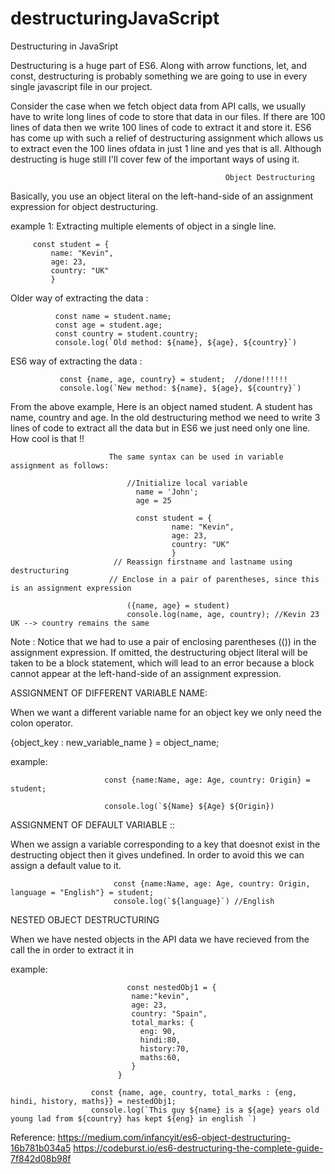 # destructuringJavaScript
Destructuring in JavaSript

Destructuring is a huge part of ES6. Along with arrow functions, let, and const, destructuring is probably something we are going to use in every single javascript file in our project.

Consider the case when we fetch object data from API calls, we usually have to write long lines of code to store that data in our files.
If there are 100 lines of data then we write 100 lines of code to extract it and store it. 
ES6 has come up with such a relief of destructuring assignment which allows us to extract even the 100 lines ofdata in just 1 line and yes
that is all. 
Although destructing is huge still I'll cover few of the important ways of using it.
   
                                                    Object Destructuring
                                                    
Basically, you use an object literal on the left-hand-side of an assignment expression for object destructuring.

example 1: Extracting multiple elements of object in a single line.

         const student = {
             name: "Kevin",
             age: 23,
             country: "UK"
             }
             
Older way of extracting the data :

              const name = student.name;
              const age = student.age;
              const country = student.country;
              console.log(`Old method: ${name}, ${age}, ${country}`)
              
ES6 way of extracting the data :
              
               const {name, age, country} = student;  //done!!!!!!
               console.log(`New method: ${name}, ${age}, ${country}`)
               
               
From the above example, Here is an object named student.
A student has name, country and age. 
In the old destructuring method we need to write 3 lines of code to extract all the data but in ES6 we just need only one line. How cool is that !!

                          The same syntax can be used in variable assignment as follows:
                          
                              //Initialize local variable
                                name = 'John';
                                age = 25
                                
                                const student = {
                                        name: "Kevin",
                                        age: 23,
                                        country: "UK"
                                        }  
                           // Reassign firstname and lastname using destructuring
                          // Enclose in a pair of parentheses, since this is an assignment expression
                          
                              ({name, age} = student)
                              console.log(name, age, country); //Kevin 23 UK --> country remains the same
                              
                              
   Note :
Notice that we had to use a pair of enclosing parentheses (()) in the assignment expression. If omitted, the destructuring object literal will be taken to be a block statement, which will lead to an error because a block cannot appear at the left-hand-side of an assignment expression.

ASSIGNMENT OF DIFFERENT VARIABLE NAME:

When we want a different variable name for an object key we only need the colon operator.

 {object_key : new_variable_name } = object_name;
 
 example: 
                        
                         const {name:Name, age: Age, country: Origin} = student;
                         
                         console.log(`${Name} ${Age} ${Origin}) 
                         
                         
ASSIGNMENT OF DEFAULT VARIABLE ::

When we assign a variable corresponding to a key that doesnot exist in the destructing object then it gives undefined. In order to avoid this we can assign a default value to it.
  
                           const {name:Name, age: Age, country: Origin, language = "English"} = student;
                           console.log(`${language}`) //English
                           
                           
NESTED OBJECT DESTRUCTURING

When we have nested objects in the API data we have recieved from the call the in order to extract it in 

example: 
       
                              const nestedObj1 = {
                               name:"kevin",
                               age: 23,
                               country: "Spain",
                               total_marks: {
                                 eng: 90,
                                 hindi:80,
                                 history:70,
                                 maths:60,
                               }
                            }
             
                      const {name, age, country, total_marks : {eng, hindi, history, maths}} = nestedObj1;
                      console.log(`This guy ${name} is a ${age} years old young lad from ${country} has kept ${eng} in english `)
                      
  Reference: https://medium.com/infancyit/es6-object-destructuring-16b781b034a5
             https://codeburst.io/es6-destructuring-the-complete-guide-7f842d08b98f
